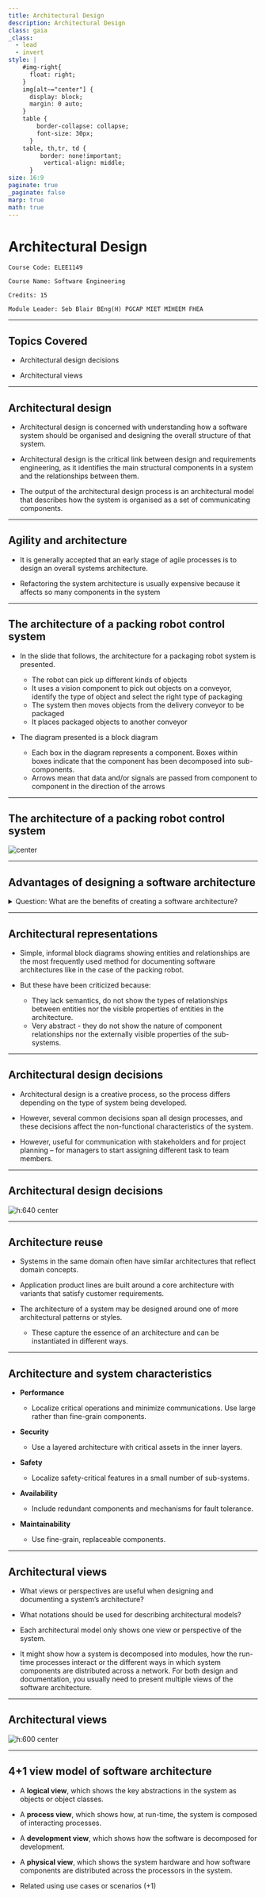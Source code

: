 ```yaml
---
title: Architectural Design
description: Architectural Design
class: gaia
_class:
  - lead
  - invert
style: |
    #img-right{
      float: right;
    }
    img[alt~="center"] {
      display: block;
      margin: 0 auto;
    }
    table {
        border-collapse: collapse;
        font-size: 30px;
      }
    table, th,tr, td {
         border: none!important; 
          vertical-align: middle;
      }
size: 16:9
paginate: true
_paginate: false
marp: true
math: true
---
```


# Architectural Design

    Course Code: ELEE1149 
    
    Course Name: Software Engineering

    Credits: 15

    Module Leader: Seb Blair BEng(H) PGCAP MIET MIHEEM FHEA

---

## Topics Covered

- Architectural design decisions

- Architectural views

---

## Architectural design

- Architectural design is concerned with understanding how a software system should be organised and designing the overall structure of that system.

- Architectural design is the critical link between design and requirements engineering, as it identifies the main structural components in a system and the relationships between them. 

- The output of the architectural design process is an architectural model that describes how the system is organised as a set of communicating components. 

---

## Agility and architecture

- It is generally accepted that an early stage of agile processes is to design an overall systems architecture.

- Refactoring the system architecture is usually expensive because it affects so many components in the system


---

## The architecture of a packing robot control system

- In the slide that follows, the architecture for a packaging robot system is presented.
  - The robot can pick up different kinds of objects
  - It uses a vision component to pick out objects on a conveyor, identify the type of object and select the right type of packaging
  - The system then moves objects from the delivery conveyor to be packaged
  - It places packaged objects to another conveyor

- The diagram presented is a block diagram
  - Each box in the diagram represents a component. Boxes within boxes indicate that the component has been decomposed into sub-components.
  - Arrows mean that data and/or signals are passed from component to component in the direction of the arrows

---

## The architecture of a packing robot control system

![center](../../figures/architecture_Robot.svg)

---

## Advantages of designing a software architecture

<details>
<summary>Question: What are the benefits of creating a software architecture?</summary>

- Stakeholder communication
  - The architecture is a high-level presentation of the system and may be used as a focus of discussion by system stakeholders.

- System analysis
  - Means that analysis of whether the system can meet its non-functional requirements is possible.
- Large-scale reuse
  - The architecture may be reusable across a range of systems as the system architecture is often the same for systems with similar requirements.
  - Product-line architectures may be developed where the same architecture is reused across a range of related systems.

</details>

---

## Architectural representations

- Simple, informal block diagrams showing entities and relationships are the most frequently used method for documenting software architectures like in the case of the packing robot.

- But these have been criticized because:
  - They lack semantics, do not show the types of relationships between entities nor the visible properties of entities in the architecture.
  - Very abstract - they do not show the nature of component relationships nor the externally visible properties of the sub-systems.

---

## Architectural design decisions

 - Architectural design is a creative process, so the process differs depending on the type of system being developed.

- However, several common decisions span all design processes, and these decisions affect the non-functional characteristics of the system.

- However, useful for communication with stakeholders and for project planning – for managers to start assigning different task to team members.

---
## Architectural design decisions

![h:640 center](../../figures/architecture_design_decisions.svg)

<!--
mindmap
    root((?))
        A[Is there a generic application architecture that can act as a a termplate for the system that is being designed?]
        B[What will be the fundamental approach used to structure the system?]
        C[How will the structual components of the system be decomposed into sub-components]
        G[What architectural patterns or styles might be used here?]
        D[What architectural organisation is best for delivering the non-functional requirements of the system?]
        E[How should the architecture of the system be documented?]
        F[What is strategy will be used to control the operation of the components in the system?]
       
-->
---

## Architecture reuse

- Systems in the same domain often have similar architectures that reflect domain concepts.

- Application product lines are built around a core architecture with variants that satisfy customer requirements.

- The architecture of a system may be designed around one of more architectural patterns or styles. 
  - These capture the essence of an architecture and can be instantiated in different ways.

---

## Architecture and system characteristics

- **Performance**
  - Localize critical operations and minimize communications. Use large rather than fine-grain components.

- **Security**
  - Use a layered architecture with critical assets in the inner layers.

- **Safety**
  - Localize safety-critical features in a small number of sub-systems.

- **Availability**
  - Include redundant components and mechanisms for fault tolerance.

- **Maintainability**
  - Use fine-grain, replaceable components.

---

## Architectural views

- What views or perspectives are useful when designing and documenting a system’s architecture?

- What notations should be used for describing architectural models?

- Each architectural model only shows one view or perspective of the system. 

- It might show how a system is decomposed into modules, how the run-time processes interact or the different ways in which system components are distributed across a network. For both design and documentation, you usually need to present multiple views of the software architecture. 

---

## Architectural views

![h:600 center](../../figures/architecture_views.svg)

---

## 4+1 view model of software architecture

- A **logical view**, which shows the key abstractions in the system as objects or object classes. 

- A **process view**, which shows how, at run-time, the system is composed of interacting processes. 

- A **development view**, which shows how the software is decomposed for development.

- A **physical view**, which shows the system hardware and how software components are distributed across the processors in the system.

- Related using use cases or scenarios (+1) 
